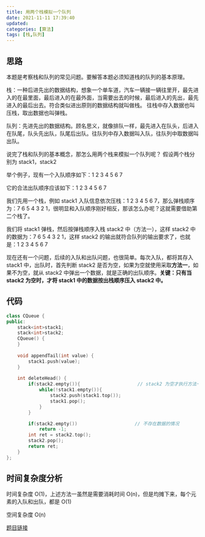 ```yaml
---
title: 用两个栈模拟一个队列
date: 2021-11-11 17:39:40
updated:
categories: [算法]
tags: [栈,队列]
---
```


## 思路

本题是考察栈和队列的常见问题。要解答本题必须知道栈的队列的基本原理。

栈：一种后进先出的数据结构，想象一个单车道，汽车一辆接一辆往里开，最先进入的在最里面，最后进入的在最外面，当需要出去的时候，最后进入的先出，最先进入的最后出去。符合类似进出原则的数据结构就叫做栈。 往栈中存入数据也叫压栈，取出数据也叫弹栈。

队列：先进先出的数据结构。顾名思义，就像排队一样，最先进入在队头，后进入在队尾，队头先出队，队尾后出队。往队列中存入数据叫入队，往队列中取数据叫出队。
<!-- more -->
说完了栈和队列的基本概念，那怎么用两个栈来模拟一个队列呢？ 假设两个栈分别为 stack1，stack2

举个例子，现有一个入队顺序如下：1 2 3 4 5 6 7

它的合法出队顺序应该如下：1 2 3 4 5 6 7

我们先用一个栈，例如 stack1 入队信息依次压栈：1 2 3 4 5 6 7，那么弹栈顺序为：7 6 5 4 3 2 1，很明显和入队顺序刚好相反，那该怎么办呢？这就需要借助第二个栈了。

我们将 stack1 弹栈，然后按弹栈顺序入栈 stack2 中（方法一），这样 stack2 中的数据为：7 6 5 4 3 2 1，这样 stack2 的输出就符合队列的输出要求了，也就是：1 2 3 4 5 6 7

现在还有一个问题，后续的入队和出队问题，也很简单。每次入队，都将其存入 stack1 中，出队时，首先判断 stack2 是否为空，如果为空就使用采取**方法一**，如果不为空，就从 stack2 中弹出一个数据，就是正确的出队顺序。**关键：只有当 stack2 为空时，才将 stack1 中的数据按出栈顺序压入 stack2 中。**

## 代码

```c++
class CQueue {
public:
    stack<int>stack1;
    stack<int>stack2;
    CQueue() {
    }
    
    void appendTail(int value) {
        stack1.push(value);
    }
    
    int deleteHead() {
        if(stack2.empty()){                     // stack2 为空才执行方法一
            while(!stack1.empty()){
                stack2.push(stack1.top());
                stack1.pop();
            }
        }

        if(stack2.empty())                     // 不存在数据的情况
            return -1;
        int ret = stack2.top();
        stack2.pop();
        return ret;
    }
};
```

## 时间复杂度分析

时间复杂度 O(1)，上述方法一虽然是需要消耗时间 O(n)，但是均摊下来，每个元素的入队和出队，都是 O(1)

空间复杂度 O(n)

[题目链接](https://leetcode-cn.com/problems/yong-liang-ge-zhan-shi-xian-dui-lie-lcof/)